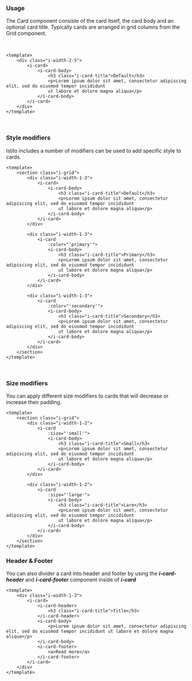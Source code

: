 ### Usage
The Card component consiste of the card itself, the card body and an optional card title. Typically
cards are arranged in grid columns from the Grid component.

&nbsp;
&nbsp;
&nbsp;

```vue
<template>
    <div class="i-width-2-5">
        <i-card>
            <i-card-body>
                <h3 class="i-card-title">Default</h3>
                <p>Lorem ipsum dolor sit amet, consectetur adipiscing elit, sed do eiusmod tempor incididunt
                ut labore et dolore magna aliqua</p>
            </i-card-body>
        </i-card>
    </div>
</template>
```

&nbsp;
&nbsp;
&nbsp;

### Style modifiers
Istilo includes a number of modifiers can be used to add specific style to cards.
```vue
<template>
    <section class="i-grid">
        <div class="i-width-1-3">
            <i-card>
                <i-card-body>
                    <h3 class="i-card-title">Default</h3>
                    <p>Lorem ipsum dolor sit amet, consectetur adipiscing elit, sed do eiusmod tempor incididunt
                    ut labore et dolore magna aliqua</p>
                </i-card-body>
            </i-card>
        </div>

        <div class="i-width-1-3">
            <i-card
                :color="'primary'">
                <i-card-body>
                    <h3 class="i-card-title">Primary</h3>
                    <p>Lorem ipsum dolor sit amet, consectetur adipiscing elit, sed do eiusmod tempor incididunt
                    ut labore et dolore magna aliqua</p>
                </i-card-body>
            </i-card>
        </div>

        <div class="i-width-1-3">
            <i-card
                :color="'secondary'">
                <i-card-body>
                    <h3 class="i-card-title">Secondary</h3>
                    <p>Lorem ipsum dolor sit amet, consectetur adipiscing elit, sed do eiusmod tempor incididunt
                    ut labore et dolore magna aliqua</p>
                </i-card-body>
            </i-card>
        </div>
    </section>
</template>
```

&nbsp;
&nbsp;
&nbsp;

### Size modifiers
You can apply different size modifiers to cards that will decrease or increase their padding.
```vue
<template>
    <section class="i-grid">
        <div class="i-width-1-2">
            <i-card
                :size="'small'">
                <i-card-body>
                    <h3 class="i-card-title">Small</h3>
                    <p>Lorem ipsum dolor sit amet, consectetur adipiscing elit, sed do eiusmod tempor incididunt
                    ut labore et dolore magna aliqua</p>
                </i-card-body>
            </i-card>
        </div>

        <div class="i-width-1-2">
            <i-card
                :size="'large'">
                <i-card-body>
                    <h3 class="i-card-title">Lare</h3>
                    <p>Lorem ipsum dolor sit amet, consectetur adipiscing elit, sed do eiusmod tempor incididunt
                    ut labore et dolore magna aliqua</p>
                </i-card-body>
            </i-card>
        </div>
    </section>
</template>
```


### Header & Footer
You can also divider a card into header and footer by using the ***i-card-header*** and ***i-card-footer*** component inside of ***i-card***
```vue
<template>
    <div class="i-width-1-3">
        <i-card>
            <i-card-header>
                <h3 class="i-card-title">Title</h3>
            </i-card-header>
            <i-card-body>
                <p>Lorem ipsum dolor sit amet, consectetur adipiscing elit, sed do eiusmod tempor incididunt ut labore et dolore magna aliqua</p>
            </i-card-body>
            <i-card-footer>
                <a>Read more</a>
            </i-card-footer>
        </i-card>
    </div>
</template>
```
